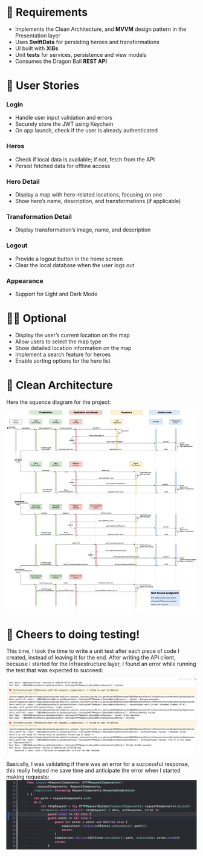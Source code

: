 # 📝 Requirements
* 	Implements the Clean Architecture, and **MVVM** design pattern in the Presentation layer
* 	Uses **SwiftData** for persisting heroes and transformations
* 	UI built with **XIBs** 
* 	Unit **tests** for services, persistence and view models
* 	Consumes the Dragon Ball **REST API**


# 🐾 User Stories

### Login
* Handle user input validation and errors
* Securely store the JWT using Keychain
* On app launch, check if the user is already authenticated

### Heros
* Check if local data is available; if not, fetch from the API
* Persist fetched data for offline access

### Hero Detail
* Display a map with hero-related locations, focusing on one
* Show hero’s name, description, and transformations (if applicable)

### Transformation Detail
* Display transformation’s image, name, and description

### Logout
* Provide a logout button in the home screen
* Clear the local database when the user logs out

### Appearance
* Support for Light and Dark Mode

# 😮‍💨 Optional 
* Display the user’s current location on the map
* Allow users to select the map type
* Show detailed location information on the map
* Implement a search feature for heroes
* Enable sorting options for the hero list

# 🧽 Clean Architecture

Here the squence diagram for the project:

![](Images/db_ios_advanced.drawio.png)

# 🍻 Cheers to doing testing!

This time, I took the time to write a unit test after each piece of code I created, instead of leaving it for the end. After writing the API client, because I started for the Infraestructure layer, I found an error while running the test that was expected to succeed:

![](Images/logger.png)

Basically, I was validating if there was an error for a successful response, this really helped me save time and anticipate the error when I started making requests:
![](Images/apiSessionFixed.png)